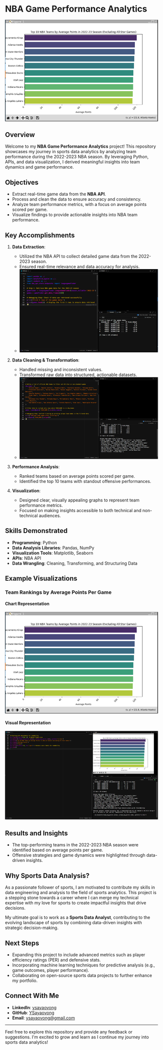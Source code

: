 # NBA Game Performance Analytics

![NBA Analysis Banner](images/top_10_nba_teams_chart.png)

## Overview

Welcome to my **NBA Game Performance Analytics** project! This repository showcases my journey in sports data analytics by analyzing team performance during the 2022-2023 NBA season. By leveraging Python, APIs, and data visualization, I derived meaningful insights into team dynamics and game performance.

## Objectives

- Extract real-time game data from the **NBA API**.
- Process and clean the data to ensure accuracy and consistency.
- Analyze team performance metrics, with a focus on average points scored per game.
- Visualize findings to provide actionable insights into NBA team performance.

## Key Accomplishments

1. **Data Extraction**:
   - Utilized the NBA API to collect detailed game data from the 2022-2023 season.
   - Ensured real-time relevance and data accuracy for analysis.
   - ![Data Retrieval Process](images/data_retrieval.png)

2. **Data Cleaning & Transformation**:
   - Handled missing and inconsistent values.
   - Transformed raw data into structured, actionable datasets.
   - ![Filtered Teams](images/filtered_teams.png)

3. **Performance Analysis**:
   - Ranked teams based on average points scored per game.
   - Identified the top 10 teams with standout offensive performances.

4. **Visualization**:
   - Designed clear, visually appealing graphs to represent team performance metrics.
   - Focused on making insights accessible to both technical and non-technical audiences.

## Skills Demonstrated

- **Programming**: Python
- **Data Analysis Libraries**: Pandas, NumPy
- **Visualization Tools**: Matplotlib, Seaborn
- **APIs**: NBA API
- **Data Wrangling**: Cleaning, Transforming, and Structuring Data

## Example Visualizations

### Team Rankings by Average Points Per Game

#### Chart Representation
![Top 10 NBA Teams Chart](images/top_10_nba_teams_chart.png)

#### Visual Representation
![Top 10 NBA Teams](images/top_10_nba_teams.png)

## Results and Insights

- The top-performing teams in the 2022-2023 NBA season were identified based on average points per game.
- Offensive strategies and game dynamics were highlighted through data-driven insights.

## Why Sports Data Analysis?

As a passionate follower of sports, I am motivated to contribute my skills in data engineering and analysis to the field of sports analytics. This project is a stepping stone towards a career where I can merge my technical expertise with my love for sports to create impactful insights that drive decisions.

My ultimate goal is to work as a **Sports Data Analyst**, contributing to the evolving landscape of sports by combining data-driven insights with strategic decision-making.

## Next Steps

- Expanding this project to include advanced metrics such as player efficiency ratings (PER) and defensive stats.
- Incorporating machine learning techniques for predictive analysis (e.g., game outcomes, player performance).
- Collaborating on open-source sports data projects to further enhance my portfolio.

## Connect With Me

- **LinkedIn**: [ysayaovong](https://linkedin.com/in/ysayaovong)
- **GitHub**: [YSayaovong](https://github.com/YSayaovong)
- **Email**: [ysayaovong@gmail.com](mailto:ysayaovong@gmail.com)

---

Feel free to explore this repository and provide any feedback or suggestions. I'm excited to grow and learn as I continue my journey into sports data analytics!

